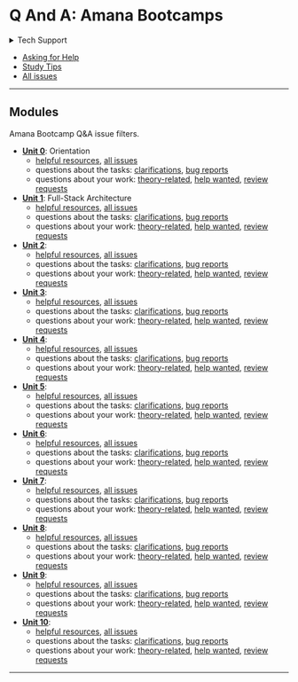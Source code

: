 <!-- BEGIN TOP -->

# Q And A: Amana Bootcamps

<details>
<summary>Tech Support</summary>
<a href="https://rubberduckdebugging.com/" target="_blank"><img alt="Rubber Ducky" src="./assets/rubber-ducky.png"/></a>

</details>

- [Asking for Help](./guides/asking-for-help.md)
- [Study Tips](./guides/study-tips)
- [All issues](https://github.com/colevandersWands/q-and-a/issues)

---

<!-- END TOP -->

<!-- BEGIN MODULES -->

## Modules

Amana Bootcamp Q&A issue filters.

- **[Unit 0](https://www.notion.so/karimaventures/Pre-Work-Assignment-258afe0c42868109ba71da3657baf193?v=258afe0c42868115a4ca000c98197823&p=258afe0c42868109ba71da3657baf193&pm=s)**:
  Orientation
  - [helpful resources](https://github.com/colevandersWands/q-and-a/issues/?q=milestone%3A"Unit%200"+label%3Aresource),
    [all issues](https://github.com/colevandersWands/q-and-a/milestone/1)
  - questions about the tasks:
    [clarifications](https://github.com/colevandersWands/q-and-a/issues/?q=milestone%3A"Unit%200"+label%3Aclarification),
    [bug reports](https://github.com/colevandersWands/q-and-a/issues/?q=milestone%3A"Unit%200"+label%3Abug)
  - questions about your work:
    [theory-related](https://github.com/colevandersWands/q-and-a/issues/?q=milestone%3A"Unit%200"+label%3Atheory),
    [help wanted](https://github.com/colevandersWands/q-and-a/issues/?q=milestone%3A"Unit%200"+label%3Ahelp%20wanted),
    [review requests](https://github.com/colevandersWands/q-and-a/issues/?q=milestone%3A"Unit%200"+label%3Areview)
- **[Unit 1](https://www.notion.so/karimaventures/Unit-01-Homework-Assignment-25fafe0c428680d983d6fa90707fae51?v=258afe0c42868115a4ca000c98197823&p=25fafe0c428680d983d6fa90707fae51&pm=s)**:
  Full-Stack Architecture
  - [helpful resources](https://github.com/colevandersWands/q-and-a/issues/?q=milestone%3A"Unit%201"+label%3Aresource),
    [all issues](https://github.com/colevandersWands/q-and-a/milestone/2)
  - questions about the tasks:
    [clarifications](https://github.com/colevandersWands/q-and-a/issues/?q=milestone%3A"Unit%201"+label%3Aclarification),
    [bug reports](https://github.com/colevandersWands/q-and-a/issues/?q=milestone%3A"Unit%201"+label%3Abug)
  - questions about your work:
    [theory-related](https://github.com/colevandersWands/q-and-a/issues/?q=milestone%3A"Unit%201"+label%3Atheory),
    [help wanted](https://github.com/colevandersWands/q-and-a/issues/?q=milestone%3A"Unit%201"+label%3Ahelp%20wanted),
    [review requests](https://github.com/colevandersWands/q-and-a/issues/?q=milestone%3A"Unit%201"+label%3Areview)
- **[Unit 2](null)**:
  - [helpful resources](https://github.com/colevandersWands/q-and-a/issues/?q=milestone%3A"Unit%202"+label%3Aresource),
    [all issues](https://github.com/colevandersWands/q-and-a/milestone/3)
  - questions about the tasks:
    [clarifications](https://github.com/colevandersWands/q-and-a/issues/?q=milestone%3A"Unit%202"+label%3Aclarification),
    [bug reports](https://github.com/colevandersWands/q-and-a/issues/?q=milestone%3A"Unit%202"+label%3Abug)
  - questions about your work:
    [theory-related](https://github.com/colevandersWands/q-and-a/issues/?q=milestone%3A"Unit%202"+label%3Atheory),
    [help wanted](https://github.com/colevandersWands/q-and-a/issues/?q=milestone%3A"Unit%202"+label%3Ahelp%20wanted),
    [review requests](https://github.com/colevandersWands/q-and-a/issues/?q=milestone%3A"Unit%202"+label%3Areview)
- **[Unit 3](null)**:
  - [helpful resources](https://github.com/colevandersWands/q-and-a/issues/?q=milestone%3A"Unit%203"+label%3Aresource),
    [all issues](https://github.com/colevandersWands/q-and-a/milestone/4)
  - questions about the tasks:
    [clarifications](https://github.com/colevandersWands/q-and-a/issues/?q=milestone%3A"Unit%203"+label%3Aclarification),
    [bug reports](https://github.com/colevandersWands/q-and-a/issues/?q=milestone%3A"Unit%203"+label%3Abug)
  - questions about your work:
    [theory-related](https://github.com/colevandersWands/q-and-a/issues/?q=milestone%3A"Unit%203"+label%3Atheory),
    [help wanted](https://github.com/colevandersWands/q-and-a/issues/?q=milestone%3A"Unit%203"+label%3Ahelp%20wanted),
    [review requests](https://github.com/colevandersWands/q-and-a/issues/?q=milestone%3A"Unit%203"+label%3Areview)
- **[Unit 4](null)**:
  - [helpful resources](https://github.com/colevandersWands/q-and-a/issues/?q=milestone%3A"Unit%204"+label%3Aresource),
    [all issues](https://github.com/colevandersWands/q-and-a/milestone/5)
  - questions about the tasks:
    [clarifications](https://github.com/colevandersWands/q-and-a/issues/?q=milestone%3A"Unit%204"+label%3Aclarification),
    [bug reports](https://github.com/colevandersWands/q-and-a/issues/?q=milestone%3A"Unit%204"+label%3Abug)
  - questions about your work:
    [theory-related](https://github.com/colevandersWands/q-and-a/issues/?q=milestone%3A"Unit%204"+label%3Atheory),
    [help wanted](https://github.com/colevandersWands/q-and-a/issues/?q=milestone%3A"Unit%204"+label%3Ahelp%20wanted),
    [review requests](https://github.com/colevandersWands/q-and-a/issues/?q=milestone%3A"Unit%204"+label%3Areview)
- **[Unit 5](null)**:
  - [helpful resources](https://github.com/colevandersWands/q-and-a/issues/?q=milestone%3A"Unit%205"+label%3Aresource),
    [all issues](https://github.com/colevandersWands/q-and-a/milestone/6)
  - questions about the tasks:
    [clarifications](https://github.com/colevandersWands/q-and-a/issues/?q=milestone%3A"Unit%205"+label%3Aclarification),
    [bug reports](https://github.com/colevandersWands/q-and-a/issues/?q=milestone%3A"Unit%205"+label%3Abug)
  - questions about your work:
    [theory-related](https://github.com/colevandersWands/q-and-a/issues/?q=milestone%3A"Unit%205"+label%3Atheory),
    [help wanted](https://github.com/colevandersWands/q-and-a/issues/?q=milestone%3A"Unit%205"+label%3Ahelp%20wanted),
    [review requests](https://github.com/colevandersWands/q-and-a/issues/?q=milestone%3A"Unit%205"+label%3Areview)
- **[Unit 6](null)**:
  - [helpful resources](https://github.com/colevandersWands/q-and-a/issues/?q=milestone%3A"Unit%206"+label%3Aresource),
    [all issues](https://github.com/colevandersWands/q-and-a/milestone/7)
  - questions about the tasks:
    [clarifications](https://github.com/colevandersWands/q-and-a/issues/?q=milestone%3A"Unit%206"+label%3Aclarification),
    [bug reports](https://github.com/colevandersWands/q-and-a/issues/?q=milestone%3A"Unit%206"+label%3Abug)
  - questions about your work:
    [theory-related](https://github.com/colevandersWands/q-and-a/issues/?q=milestone%3A"Unit%206"+label%3Atheory),
    [help wanted](https://github.com/colevandersWands/q-and-a/issues/?q=milestone%3A"Unit%206"+label%3Ahelp%20wanted),
    [review requests](https://github.com/colevandersWands/q-and-a/issues/?q=milestone%3A"Unit%206"+label%3Areview)
- **[Unit 7](null)**:
  - [helpful resources](https://github.com/colevandersWands/q-and-a/issues/?q=milestone%3A"Unit%207"+label%3Aresource),
    [all issues](https://github.com/colevandersWands/q-and-a/milestone/8)
  - questions about the tasks:
    [clarifications](https://github.com/colevandersWands/q-and-a/issues/?q=milestone%3A"Unit%207"+label%3Aclarification),
    [bug reports](https://github.com/colevandersWands/q-and-a/issues/?q=milestone%3A"Unit%207"+label%3Abug)
  - questions about your work:
    [theory-related](https://github.com/colevandersWands/q-and-a/issues/?q=milestone%3A"Unit%207"+label%3Atheory),
    [help wanted](https://github.com/colevandersWands/q-and-a/issues/?q=milestone%3A"Unit%207"+label%3Ahelp%20wanted),
    [review requests](https://github.com/colevandersWands/q-and-a/issues/?q=milestone%3A"Unit%207"+label%3Areview)
- **[Unit 8](null)**:
  - [helpful resources](https://github.com/colevandersWands/q-and-a/issues/?q=milestone%3A"Unit%208"+label%3Aresource),
    [all issues](https://github.com/colevandersWands/q-and-a/milestone/9)
  - questions about the tasks:
    [clarifications](https://github.com/colevandersWands/q-and-a/issues/?q=milestone%3A"Unit%208"+label%3Aclarification),
    [bug reports](https://github.com/colevandersWands/q-and-a/issues/?q=milestone%3A"Unit%208"+label%3Abug)
  - questions about your work:
    [theory-related](https://github.com/colevandersWands/q-and-a/issues/?q=milestone%3A"Unit%208"+label%3Atheory),
    [help wanted](https://github.com/colevandersWands/q-and-a/issues/?q=milestone%3A"Unit%208"+label%3Ahelp%20wanted),
    [review requests](https://github.com/colevandersWands/q-and-a/issues/?q=milestone%3A"Unit%208"+label%3Areview)
- **[Unit 9](null)**:
  - [helpful resources](https://github.com/colevandersWands/q-and-a/issues/?q=milestone%3A"Unit%209"+label%3Aresource),
    [all issues](https://github.com/colevandersWands/q-and-a/milestone/10)
  - questions about the tasks:
    [clarifications](https://github.com/colevandersWands/q-and-a/issues/?q=milestone%3A"Unit%209"+label%3Aclarification),
    [bug reports](https://github.com/colevandersWands/q-and-a/issues/?q=milestone%3A"Unit%209"+label%3Abug)
  - questions about your work:
    [theory-related](https://github.com/colevandersWands/q-and-a/issues/?q=milestone%3A"Unit%209"+label%3Atheory),
    [help wanted](https://github.com/colevandersWands/q-and-a/issues/?q=milestone%3A"Unit%209"+label%3Ahelp%20wanted),
    [review requests](https://github.com/colevandersWands/q-and-a/issues/?q=milestone%3A"Unit%209"+label%3Areview)
- **[Unit 10](null)**:
  - [helpful resources](https://github.com/colevandersWands/q-and-a/issues/?q=milestone%3A"Unit%2010"+label%3Aresource),
    [all issues](https://github.com/colevandersWands/q-and-a/milestone/11)
  - questions about the tasks:
    [clarifications](https://github.com/colevandersWands/q-and-a/issues/?q=milestone%3A"Unit%2010"+label%3Aclarification),
    [bug reports](https://github.com/colevandersWands/q-and-a/issues/?q=milestone%3A"Unit%2010"+label%3Abug)
  - questions about your work:
    [theory-related](https://github.com/colevandersWands/q-and-a/issues/?q=milestone%3A"Unit%2010"+label%3Atheory),
    [help wanted](https://github.com/colevandersWands/q-and-a/issues/?q=milestone%3A"Unit%2010"+label%3Ahelp%20wanted),
    [review requests](https://github.com/colevandersWands/q-and-a/issues/?q=milestone%3A"Unit%2010"+label%3Areview)

---

<!-- END MODULES -->
